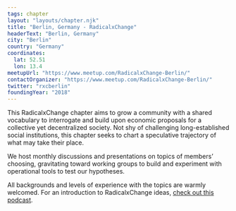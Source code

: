 ```yaml
---
tags: chapter
layout: "layouts/chapter.njk"
title: "Berlin, Germany - RadicalxChange"
headerText: "Berlin, Germany"
city: "Berlin"
country: "Germany"
coordinates:
  lat: 52.51
  lon: 13.4
meetupUrl: "https://www.meetup.com/RadicalxChange-Berlin/"
contactOrganizer: "https://www.meetup.com/RadicalxChange-Berlin/"
twitter: "rxcberlin"
foundingYear: "2018"
---
```

This RadicalxChange chapter aims to grow a community with a shared vocabulary to interrogate and build upon economic proposals for a collective yet decentralized society. Not shy of challenging long-established social institutions, this chapter seeks to chart a speculative trajectory of what may take their place.

We host monthly discussions and presentations on topics of members’ choosing, gravitating toward working groups to build and experiment with operational tools to test our hypotheses.

All backgrounds and levels of experience with the topics are warmly welcomed. For an introduction to RadicalxChange ideas, [check out this podcast](https://80000hours.org/podcast/episodes/glen-weyl-radically-reforming-capitalism-and-democracy/).